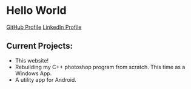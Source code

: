 <html>
<head>
  <link rel="stylesheet" href="styles.css">
</head>
<body>
  <div class="header">
    <h1>Hello World</h1>
  </div>
  <div class="sidebar">
    <a href="https://github.com/jonburleson">GitHub Profile</a>
    <a href="https://www.linkedin.com/in/jonathan-jettenberger-burleson-633677126/">LinkedIn Profile</a>
  </div>
  <div class="content">
    <h2>Current Projects:</h2>
    <ul>
      <li>This website!</li>
      <li>Rebuilding my C++ photoshop program from scratch. This time as a Windows App.</li>
      <li>A utility app for Android.</li>
	  </ul>
  </div>
</body>
</html>
